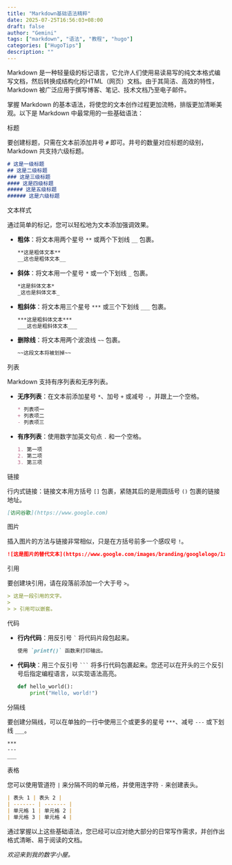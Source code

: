 ```yaml
---
title: "Markdown基础语法精粹"
date: 2025-07-25T16:56:03+08:00
draft: false
author: "Gemini"
tags: ["markdown", "语法", "教程", "hugo"]
categories: ["HugoTips"]
description: ""
---
```


Markdown 是一种轻量级的标记语言，它允许人们使用易读易写的纯文本格式编写文档，然后转换成结构化的HTML（网页）文档。由于其简洁、高效的特性，Markdown 被广泛应用于撰写博客、笔记、技术文档乃至电子邮件。

<!--more-->

掌握 Markdown 的基本语法，将使您的文本创作过程更加流畅，排版更加清晰美观。以下是 Markdown 中最常用的一些基础语法：

标题

要创建标题，只需在文本前添加井号 `#` 即可。井号的数量对应标题的级别，Markdown 共支持六级标题。

```markdown
# 这是一级标题
## 这是二级标题
### 这是三级标题
#### 这是四级标题
##### 这是五级标题
###### 这是六级标题
````

文本样式

通过简单的标记，您可以轻松地为文本添加强调效果。

  * **粗体**：将文本用两个星号 `**` 或两个下划线 `__` 包裹。

    ```markdown
    **这是粗体文本**
    __这也是粗体文本__
    ```

  * **斜体**：将文本用一个星号 `*` 或一个下划线 `_` 包裹。

    ```markdown
    *这是斜体文本*
    _这也是斜体文本_
    ```

  * **粗斜体**：将文本用三个星号 `***` 或三个下划线 `___` 包裹。

    ```markdown
    ***这是粗斜体文本***
    ___这也是粗斜体文本___
    ```

  * **删除线**：将文本用两个波浪线 `~~` 包裹。

    ```markdown
    ~~这段文本将被划掉~~
    ```

列表

Markdown 支持有序列表和无序列表。

  * **无序列表**：在文本前添加星号 `*`、加号 `+` 或减号 `-`，并跟上一个空格。

    ```markdown
    * 列表项一
    + 列表项二
    - 列表项三
    ```

  * **有序列表**：使用数字加英文句点 `.` 和一个空格。

    ```markdown
    1. 第一项
    2. 第二项
    3. 第三项
    ```

链接

行内式链接：链接文本用方括号 `[]` 包裹，紧随其后的是用圆括号 `()` 包裹的链接地址。

```markdown
[访问谷歌](https://www.google.com)
```

图片

插入图片的方法与链接非常相似，只是在方括号前多一个感叹号 `!`。

```markdown
![这是图片的替代文本](https://www.google.com/images/branding/googlelogo/1x/googlelogo_color_272x92dp.png)
```

引用

要创建块引用，请在段落前添加一个大于号 `>`。

```markdown
> 这是一段引用的文字。
>
> > 引用可以嵌套。
```

代码

  * **行内代码**：用反引号 `` ` `` 将代码片段包起来。

    ```markdown
    使用 `printf()` 函数来打印输出。
    ```

  * **代码块**：用三个反引号 ` ``` ` 将多行代码包裹起来。您还可以在开头的三个反引号后指定编程语言，以实现语法高亮。

    ```python
    def hello_world():
        print("Hello, world!")
    ```

分隔线

要创建分隔线，可以在单独的一行中使用三个或更多的星号 `***`、减号 `---` 或下划线 `___`。

```markdown
***
---
___
```

表格

您可以使用管道符 `|` 来分隔不同的单元格，并使用连字符 `-` 来创建表头。

```markdown
| 表头 1 | 表头 2 |
| ------- | ------- |
| 单元格 1 | 单元格 2 |
| 单元格 3 | 单元格 4 |
```

通过掌握以上这些基础语法，您已经可以应对绝大部分的日常写作需求，并创作出格式清晰、易于阅读的文档。

_欢迎来到我的数字小屋。_